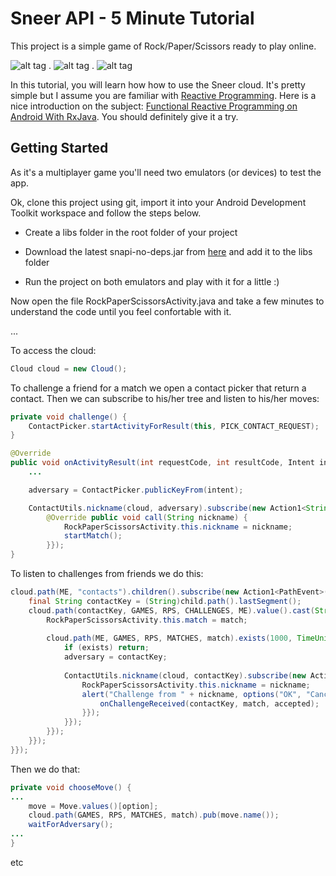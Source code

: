 Sneer API - 5 Minute Tutorial
====

This project is a simple game of Rock/Paper/Scissors ready to play online.

![alt tag](http://i.imgur.com/nBrPhhz.png) . ![alt tag](http://i.imgur.com/4ESnGSw.png) . ![alt tag](http://i.imgur.com/x7FQgFu.png)

In this tutorial, you will learn how how to use the Sneer cloud. It's pretty simple but I assume you are familiar with [Reactive Programming](http://en.wikipedia.org/wiki/Reactive_programming). Here is a nice introduction on the subject: [Functional Reactive Programming on Android With RxJava](http://mttkay.github.io/blog/2013/08/25/functional-reactive-programming-on-android-with-rxjava/). You should definitely give it a try.

Getting Started
---------------
As it's a multiplayer game you'll need two emulators (or devices) to test the app.

Ok, clone this project using git, import it into your Android Development Toolkit workspace and follow the steps below.

  - Create a libs folder in the root folder of your project
  
  - Download the latest snapi-no-deps.jar from [here](#) and add it to the libs folder

  - Run the project on both emulators and play with it for a little :)
   
  
Now open the file RockPaperScissorsActivity.java and take a few minutes to understand the code until you feel confortable with it.

...

To access the cloud:

```JAVA
Cloud cloud = new Cloud();
```
To challenge a friend for a match we open a contact picker that return a contact. Then we can subscribe to his/her tree and listen to his/her moves:
```JAVA
private void challenge() {
    ContactPicker.startActivityForResult(this, PICK_CONTACT_REQUEST);
}

@Override
public void onActivityResult(int requestCode, int resultCode, Intent intent) {
    ...

	adversary = ContactPicker.publicKeyFrom(intent);

	ContactUtils.nickname(cloud, adversary).subscribe(new Action1<String>() {
	    @Override public void call(String nickname) {
			RockPaperScissorsActivity.this.nickname = nickname;
			startMatch(); 
        }});
}
```

To listen to challenges from friends we do this:
```JAVA
cloud.path(ME, "contacts").children().subscribe(new Action1<PathEvent>() { @Override public void call(PathEvent child) {
	final String contactKey = (String)child.path().lastSegment();
	cloud.path(contactKey, GAMES, RPS, CHALLENGES, ME).value().cast(String.class).subscribe(new Action1<String>() { @Override public void call(final String match) {
		RockPaperScissorsActivity.this.match = match;
		
		cloud.path(ME, GAMES, RPS, MATCHES, match).exists(1000, TimeUnit.MILLISECONDS).subscribe(new Action1<Boolean>() { @Override public void call(Boolean exists) {
		    if (exists) return;
            adversary = contactKey;
                    
            ContactUtils.nickname(cloud, contactKey).subscribe(new Action1<String>() {@Override public void call(String nickname) {
				RockPaperScissorsActivity.this.nickname = nickname;
                alert("Challenge from " + nickname, options("OK", "Cancel"), new DialogInterface.OnClickListener() { public void onClick(DialogInterface dialog, int option) {                    				boolean accepted = option == 0;
                    onChallengeReceived(contactKey, match, accepted);
                }});
            }});
        }});
	}});
}});
```

Then we do that:
```JAVA
private void chooseMove() {
...
    move = Move.values()[option];
    cloud.path(GAMES, RPS, MATCHES, match).pub(move.name());
    waitForAdversary();
...
}
```

etc
